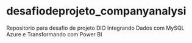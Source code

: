 # desafiodeprojeto_companyanalysi
Repositorio para desafio de projeto DIO Integrando Dados com MySQL Azure e Transformando com Power BI
